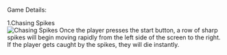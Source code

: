 Game Details:

1.Chasing Spikes<br>
![Chasing Spikes](https://github.com/user-attachments/assets/d3f80b6d-93bd-4305-8911-750e8cd1b418)
Once the player presses the start button, a row of sharp spikes will begin moving rapidly from the left side of the screen to the right. If the player gets caught by the spikes, they will die instantly.

